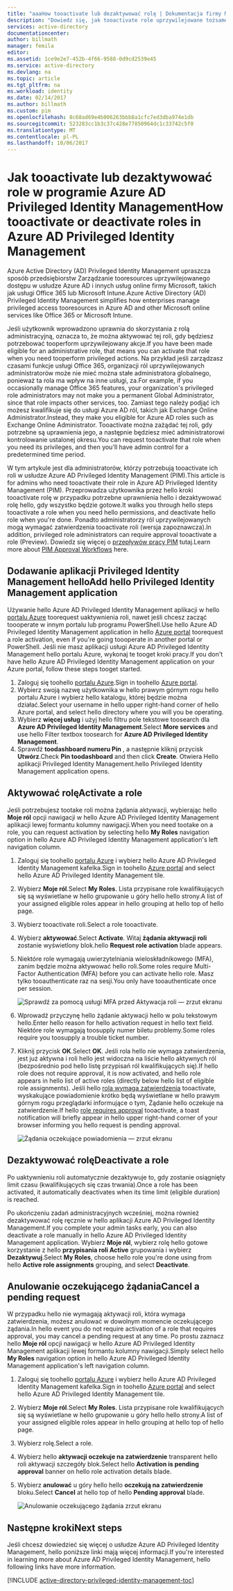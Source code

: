 ```yaml
---
title: "aaaHow tooactivate lub dezaktywować rolę | Dokumentacja firmy Microsoft"
description: "Dowiedz się, jak tooactivate role uprzywilejowane tożsamości z aplikacji Azure Privileged Identity Management hello."
services: active-directory
documentationcenter: 
author: billmath
manager: femila
editor: 
ms.assetid: 1ce9e2e7-452b-4f66-9588-0d9cd2539e45
ms.service: active-directory
ms.devlang: na
ms.topic: article
ms.tgt_pltfrm: na
ms.workload: identity
ms.date: 02/14/2017
ms.author: billmath
ms.custom: pim
ms.openlocfilehash: 8c68ad69e4b006263bbb8a1cfc7ed3dba974e1db
ms.sourcegitcommit: 523283cc1b3c37c428e77850964dc1c33742c5f0
ms.translationtype: MT
ms.contentlocale: pl-PL
ms.lasthandoff: 10/06/2017
---
```

# <a name="how-tooactivate-or-deactivate-roles-in-azure-ad-privileged-identity-management"></a><span data-ttu-id="02590-103">Jak tooactivate lub dezaktywować role w programie Azure AD Privileged Identity Management</span><span class="sxs-lookup"><span data-stu-id="02590-103">How tooactivate or deactivate roles in Azure AD Privileged Identity Management</span></span>
<span data-ttu-id="02590-104">Azure Active Directory (AD) Privileged Identity Management upraszcza sposób przedsiębiorstw Zarządzanie tooresources uprzywilejowanego dostępu w usłudze Azure AD i innych usług online firmy Microsoft, takich jak usługi Office 365 lub Microsoft Intune.</span><span class="sxs-lookup"><span data-stu-id="02590-104">Azure Active Directory (AD) Privileged Identity Management simplifies how enterprises manage privileged access tooresources in Azure AD and other Microsoft online services like Office 365 or Microsoft Intune.</span></span>  

<span data-ttu-id="02590-105">Jeśli użytkownik wprowadzono uprawnia do skorzystania z rolą administracyjną, oznacza to, że można aktywować tej roli, gdy będziesz potrzebować tooperform uprzywilejowany akcje.</span><span class="sxs-lookup"><span data-stu-id="02590-105">If you have been made eligible for an administrative role, that means you can activate that role when you need tooperform privileged actions.</span></span> <span data-ttu-id="02590-106">Na przykład jeśli zarządzasz czasami funkcje usługi Office 365, organizacji ról uprzywilejowanych administratorów może nie mieć można stałe administratora globalnego, ponieważ ta rola ma wpływ na inne usługi, za.</span><span class="sxs-lookup"><span data-stu-id="02590-106">For example, if you occasionally manage Office 365 features, your organization's privileged role administrators may not make you a permanent Global Administrator, since that role impacts other services, too.</span></span> <span data-ttu-id="02590-107">Zamiast tego należy podjąć ich możesz kwalifikuje się do usługi Azure AD ról, takich jak Exchange Online Administrator.</span><span class="sxs-lookup"><span data-stu-id="02590-107">Instead, they make you eligible for Azure AD roles such as Exchange Online Administrator.</span></span> <span data-ttu-id="02590-108">Tooactivate można zażądać tej roli, gdy potrzebne są uprawnienia jego, a następnie będziesz mieć administratorowi kontrolowanie ustalonej okresu.</span><span class="sxs-lookup"><span data-stu-id="02590-108">You can request tooactivate that role when you need its privileges, and then you'll have admin control for a predetermined time period.</span></span>

<span data-ttu-id="02590-109">W tym artykule jest dla administratorów, którzy potrzebują tooactivate ich roli w usłudze Azure AD Privileged Identity Management (PIM).</span><span class="sxs-lookup"><span data-stu-id="02590-109">This article is for admins who need tooactivate their role in Azure AD Privileged Identity Management (PIM).</span></span> <span data-ttu-id="02590-110">Przeprowadza użytkownika przez hello kroki tooactivate rolę w przypadku potrzebne uprawnienia hello i dezaktywować rolę hello, gdy wszystko będzie gotowe.</span><span class="sxs-lookup"><span data-stu-id="02590-110">It walks you through hello steps tooactivate a role when you need hello permissions, and deactivate hello role when you're done.</span></span> <span data-ttu-id="02590-111">Ponadto administratorzy ról uprzywilejowanych mogą wymagać zatwierdzenia tooactivate roli (wersja zapoznawcza).</span><span class="sxs-lookup"><span data-stu-id="02590-111">In addition, privileged role administrators can require approval tooactivate a role (Preview).</span></span> <span data-ttu-id="02590-112">Dowiedz się więcej o [przepływów pracy PIM](./privileged-identity-management/azure-ad-pim-approval-workflow.md) tutaj.</span><span class="sxs-lookup"><span data-stu-id="02590-112">Learn more about [PIM Approval Workflows](./privileged-identity-management/azure-ad-pim-approval-workflow.md) here.</span></span>

## <a name="add-hello-privileged-identity-management-application"></a><span data-ttu-id="02590-113">Dodawanie aplikacji Privileged Identity Management hello</span><span class="sxs-lookup"><span data-stu-id="02590-113">Add hello Privileged Identity Management application</span></span>
<span data-ttu-id="02590-114">Używanie hello Azure AD Privileged Identity Management aplikacji w hello [portalu Azure](https://portal.azure.com/) toorequest uaktywnienia roli, nawet jeśli chcesz zacząć toooperate w innym portalu lub programu PowerShell.</span><span class="sxs-lookup"><span data-stu-id="02590-114">Use hello Azure AD Privileged Identity Management application in hello [Azure portal](https://portal.azure.com/) toorequest a role activation, even if you're going toooperate in another portal or PowerShell.</span></span> <span data-ttu-id="02590-115">Jeśli nie masz aplikacji usługi Azure AD Privileged Identity Management hello portalu Azure, wykonaj te tooget kroki pracy.</span><span class="sxs-lookup"><span data-stu-id="02590-115">If you don't have hello Azure AD Privileged Identity Management application on your Azure portal, follow these steps tooget started.</span></span>

1. <span data-ttu-id="02590-116">Zaloguj się toohello [portalu Azure](https://portal.azure.com/).</span><span class="sxs-lookup"><span data-stu-id="02590-116">Sign in toohello [Azure portal](https://portal.azure.com/).</span></span>
2. <span data-ttu-id="02590-117">Wybierz swoją nazwę użytkownika w hello prawym górnym rogu hello portalu Azure i wybierz hello katalogu, której będzie można działać.</span><span class="sxs-lookup"><span data-stu-id="02590-117">Select your username in hello upper right-hand corner of hello Azure portal, and select hello directory where you will you be operating.</span></span>
3. <span data-ttu-id="02590-118">Wybierz **więcej usług** i użyj hello filtru pole tekstowe toosearch dla **Azure AD Privileged Identity Management**.</span><span class="sxs-lookup"><span data-stu-id="02590-118">Select **More services** and use hello Filter textbox toosearch for **Azure AD Privileged Identity Management**.</span></span>
4. <span data-ttu-id="02590-119">Sprawdź **toodashboard numeru Pin** , a następnie kliknij przycisk **Utwórz**.</span><span class="sxs-lookup"><span data-stu-id="02590-119">Check **Pin toodashboard** and then click **Create**.</span></span> <span data-ttu-id="02590-120">Otwiera Hello aplikacji Privileged Identity Management.</span><span class="sxs-lookup"><span data-stu-id="02590-120">hello Privileged Identity Management application opens.</span></span>

## <a name="activate-a-role"></a><span data-ttu-id="02590-121">Aktywować rolę</span><span class="sxs-lookup"><span data-stu-id="02590-121">Activate a role</span></span>
<span data-ttu-id="02590-122">Jeśli potrzebujesz tootake roli można żądania aktywacji, wybierając hello **Moje ról** opcji nawigacji w hello Azure AD Privileged Identity Management aplikacji lewej formantu kolumny nawigacji.</span><span class="sxs-lookup"><span data-stu-id="02590-122">When you need tootake on a role, you can request activation by selecting hello **My Roles** navigation option in hello Azure AD Privileged Identity Management application's left navigation column.</span></span>

1. <span data-ttu-id="02590-123">Zaloguj się toohello [portalu Azure](https://portal.azure.com/) i wybierz hello Azure AD Privileged Identity Management kafelka.</span><span class="sxs-lookup"><span data-stu-id="02590-123">Sign in toohello [Azure portal](https://portal.azure.com/) and select hello Azure AD Privileged Identity Management tile.</span></span>
2. <span data-ttu-id="02590-124">Wybierz **Moje ról**.</span><span class="sxs-lookup"><span data-stu-id="02590-124">Select **My Roles**.</span></span> <span data-ttu-id="02590-125">Lista przypisane role kwalifikujących się są wyświetlane w hello grupowanie u góry hello hello strony.</span><span class="sxs-lookup"><span data-stu-id="02590-125">A list of your assigned eligible roles appear in hello grouping at hello top of hello page.</span></span>
3. <span data-ttu-id="02590-126">Wybierz tooactivate roli.</span><span class="sxs-lookup"><span data-stu-id="02590-126">Select a role tooactivate.</span></span>
4. <span data-ttu-id="02590-127">Wybierz **aktywować**.</span><span class="sxs-lookup"><span data-stu-id="02590-127">Select **Activate**.</span></span> <span data-ttu-id="02590-128">Witaj **żądania aktywacji roli** zostanie wyświetlony blok.</span><span class="sxs-lookup"><span data-stu-id="02590-128">hello **Request role activation** blade appears.</span></span>
5. <span data-ttu-id="02590-129">Niektóre role wymagają uwierzytelniania wieloskładnikowego (MFA), zanim będzie można aktywować hello roli.</span><span class="sxs-lookup"><span data-stu-id="02590-129">Some roles require Multi-Factor Authentication (MFA) before you can activate hello role.</span></span> <span data-ttu-id="02590-130">Masz tylko tooauthenticate raz na sesji.</span><span class="sxs-lookup"><span data-stu-id="02590-130">You only have tooauthenticate once per session.</span></span>
   
    ![Sprawdź za pomocą usługi MFA przed Aktywacja roli — zrzut ekranu][2]
6. <span data-ttu-id="02590-132">Wprowadź przyczynę hello żądanie aktywacji hello w polu tekstowym hello.</span><span class="sxs-lookup"><span data-stu-id="02590-132">Enter hello reason for hello activation request in hello text field.</span></span>  <span data-ttu-id="02590-133">Niektóre role wymagają toosupply numer biletu problemy.</span><span class="sxs-lookup"><span data-stu-id="02590-133">Some roles require you toosupply a trouble ticket number.</span></span>
7. <span data-ttu-id="02590-134">Kliknij przycisk **OK**.</span><span class="sxs-lookup"><span data-stu-id="02590-134">Select **OK**.</span></span>  <span data-ttu-id="02590-135">Jeśli rola hello nie wymaga zatwierdzenia, jest już aktywna i roli hello jest widoczna na liście hello aktywnych ról (bezpośrednio pod hello listę przypisań ról kwalifikujących się).</span><span class="sxs-lookup"><span data-stu-id="02590-135">If hello role does not require approval, it is now activated, and hello role appears in hello list of active roles (directly below hello list of eligible role assignments).</span></span> <span data-ttu-id="02590-136">Jeśli hello [rola wymaga zatwierdzenia](./privileged-identity-management/azure-ad-pim-approval-workflow.md) tooactivate, wyskakujące powiadomienie krótko będą wyświetlane w hello prawym górnym rogu przeglądarki informujące o tym, Żądanie hello oczekuje na zatwierdzenie.</span><span class="sxs-lookup"><span data-stu-id="02590-136">If hello [role requires approval](./privileged-identity-management/azure-ad-pim-approval-workflow.md) tooactivate, a toast notification will briefly appear in hello upper right-hand corner of your browser informing you hello request is pending approval.</span></span>

    ![Żądania oczekujące powiadomienia — zrzut ekranu][3]

## <a name="deactivate-a-role"></a><span data-ttu-id="02590-138">Dezaktywować rolę</span><span class="sxs-lookup"><span data-stu-id="02590-138">Deactivate a role</span></span>
<span data-ttu-id="02590-139">Po uaktywnieniu roli automatycznie dezaktywuje to, gdy zostanie osiągnięty limit czasu (kwalifikujących się czas trwania).</span><span class="sxs-lookup"><span data-stu-id="02590-139">Once a role has been activated, it automatically deactivates when its time limit (eligible duration) is reached.</span></span>

<span data-ttu-id="02590-140">Po ukończeniu zadań administracyjnych wcześniej, można również dezaktywować rolę ręcznie w hello aplikacji Azure AD Privileged Identity Management.</span><span class="sxs-lookup"><span data-stu-id="02590-140">If you complete your admin tasks early, you can also deactivate a role manually in hello Azure AD Privileged Identity Management application.</span></span>  <span data-ttu-id="02590-141">Wybierz **Moje ról**, wybierz rolę hello gotowe korzystanie z hello **przypisania roli Active** grupowania i wybierz **Dezaktywuj**.</span><span class="sxs-lookup"><span data-stu-id="02590-141">Select **My Roles**, choose hello role you're done using from hello **Active role assignments** grouping, and select **Deactivate**.</span></span>  

## <a name="cancel-a-pending-request"></a><span data-ttu-id="02590-142">Anulowanie oczekującego żądania</span><span class="sxs-lookup"><span data-stu-id="02590-142">Cancel a pending request</span></span>
<span data-ttu-id="02590-143">W przypadku hello nie wymagają aktywacji roli, która wymaga zatwierdzenia, możesz anulować w dowolnym momencie oczekującego żądania.</span><span class="sxs-lookup"><span data-stu-id="02590-143">In hello event you do not require activation of a role that requires approval, you may cancel a pending request at any time.</span></span> <span data-ttu-id="02590-144">Po prostu zaznacz hello **Moje ról** opcji nawigacji w hello Azure AD Privileged Identity Management aplikacji lewej formantu kolumny nawigacji.</span><span class="sxs-lookup"><span data-stu-id="02590-144">Simply select hello **My Roles** navigation option in hello Azure AD Privileged Identity Management application's left navigation column.</span></span>

1. <span data-ttu-id="02590-145">Zaloguj się toohello [portalu Azure](https://portal.azure.com/) i wybierz hello Azure AD Privileged Identity Management kafelka.</span><span class="sxs-lookup"><span data-stu-id="02590-145">Sign in toohello [Azure portal](https://portal.azure.com/) and select hello Azure AD Privileged Identity Management tile.</span></span>
2. <span data-ttu-id="02590-146">Wybierz **Moje ról**.</span><span class="sxs-lookup"><span data-stu-id="02590-146">Select **My Roles**.</span></span> <span data-ttu-id="02590-147">Lista przypisane role kwalifikujących się są wyświetlane w hello grupowanie u góry hello hello strony.</span><span class="sxs-lookup"><span data-stu-id="02590-147">A list of your assigned eligible roles appear in hello grouping at hello top of hello page.</span></span>
3. <span data-ttu-id="02590-148">Wybierz rolę.</span><span class="sxs-lookup"><span data-stu-id="02590-148">Select a role.</span></span>
4. <span data-ttu-id="02590-149">Wybierz hello **aktywacji oczekuje na zatwierdzenie** transparent hello roli aktywacji szczegóły blok.</span><span class="sxs-lookup"><span data-stu-id="02590-149">Select hello **Activation is pending approval** banner on hello role activation details blade.</span></span>
5. <span data-ttu-id="02590-150">Wybierz **anulować** u góry hello hello **oczekują na zatwierdzenie** bloku.</span><span class="sxs-lookup"><span data-stu-id="02590-150">Select **Cancel** at hello top of hello **Pending approval** blade.</span></span>

   ![Anulowanie oczekującego żądania zrzut ekranu][4]

## <a name="next-steps"></a><span data-ttu-id="02590-152">Następne kroki</span><span class="sxs-lookup"><span data-stu-id="02590-152">Next steps</span></span>
<span data-ttu-id="02590-153">Jeśli chcesz dowiedzieć się więcej o usłudze Azure AD Privileged Identity Management, hello poniższe linki mają więcej informacji.</span><span class="sxs-lookup"><span data-stu-id="02590-153">If you're interested in learning more about Azure AD Privileged Identity Management, hello following links have more information.</span></span>

[!INCLUDE [active-directory-privileged-identity-management-toc](../../includes/active-directory-privileged-identity-management-toc.md)]

<!--Image references-->

[1]: ./media/active-directory-privileged-identity-management-configure/PIM_EnablePim.png
[2]: ./media/active-directory-privileged-identity-management-how-to-activate-role/PIM_activation_MFA.png
[3]: ./media/active-directory-privileged-identity-management-how-to-activate-role/PIM_Request_Pending_Toast2.png
[4]: ./media/active-directory-privileged-identity-management-how-to-activate-role/PIM_Request_Pending_Banner_Cancel.png
